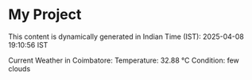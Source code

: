 # My Project

This content is dynamically generated in Indian Time (IST): 2025-04-08 19:10:56 IST


Current Weather in Coimbatore:
Temperature: 32.88 °C
Condition: few clouds
